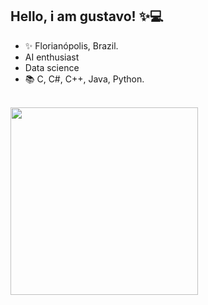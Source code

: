 ## Hello, i am gustavo! ✨💻
- ✨ Florianópolis, Brazil.
- AI enthusiast
- Data science
- 📚 C, C#, C++, Java, Python.


<div style="display: inline_block"><br>
  <img align="left" height="300" width"350" src="https://cdn.discordapp.com/attachments/977383794556403822/1031550562904318042/octocat-1666011108449.png"/>

